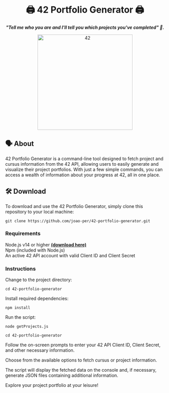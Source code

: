 <h1 align="center">
	🖨️ 42 Portfolio Generator 🖨️
</h1>

<p align="center">
	<b><i>"Tell me who you are and I'll tell you which projects you've completed" 📜.</i></b>

</p>
<div align="center">
<img alt="42" src="https://i.imgur.com/FBTPTt0.png" width="300px"/>
</div>


## 🗣️ About
42 Portfolio Generator is a command-line tool designed to fetch project and cursus information from the 42 API, allowing users to easily generate and visualize their project portfolios. With just a few simple commands, you can access a wealth of information about your progress at 42, all in one place.

## 🛠️ Download
To download and use the 42 Portfolio Generator, simply clone this repository to your local machine:

```shell
git clone https://github.com/joao-per/42-portfolio-generator.git
```

### Requirements
Node.js v14 or higher [**(download here)**](https://nodejs.org/en)  
Npm (included with Node.js)  
An active 42 API account with valid Client ID and Client Secret  

### Instructions
Change to the project directory:
```shell
cd 42-portfolio-generator
```
Install required dependencies:
```shell
npm install
```
Run the script:
```shell
node getProjects.js
```
```shell
cd 42-portfolio-generator
```
Follow the on-screen prompts to enter your 42 API Client ID, Client Secret, and other necessary information.

Choose from the available options to fetch cursus or project information.

The script will display the fetched data on the console and, if necessary, generate JSON files containing additional information.

Explore your project portfolio at your leisure!
